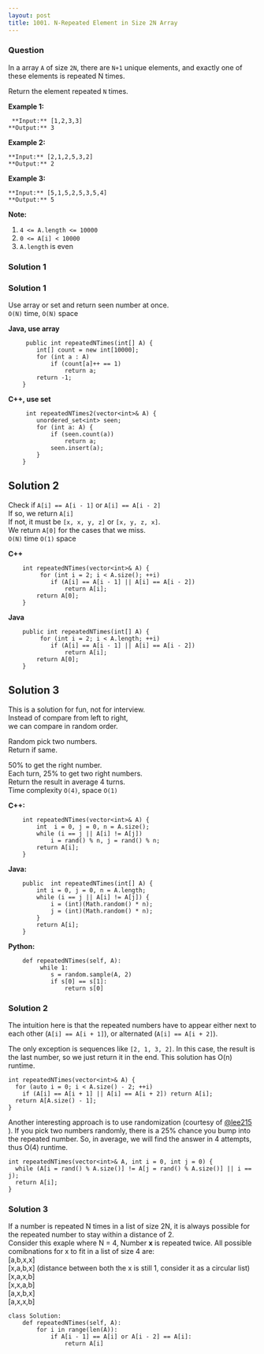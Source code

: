 ```yaml
---
layout: post
title: 1001. N-Repeated Element in Size 2N Array
---
```

### Question
In a array `A` of size `2N`, there are `N+1` unique elements, and exactly one
of these elements is repeated N times.

Return the element repeated `N` times.



 **Example 1:**

    
    
     **Input:** [1,2,3,3]
    **Output:** 3
    

**Example 2:**

    
    
    **Input:** [2,1,2,5,3,2]
    **Output:** 2
    

**Example 3:**

    
    
    **Input:** [5,1,5,2,5,3,5,4]
    **Output:** 5
    



 **Note:**

  1. `4 <= A.length <= 10000`
  2. `0 <= A[i] < 10000`
  3. `A.length` is even

### Solution 1
### Solution 1

Use array or set and return seen number at once.  
`O(N)` time, `O(N)` space

 **Java, use array**

    
    
         public int repeatedNTimes(int[] A) {
            int[] count = new int[10000];
            for (int a : A)
                if (count[a]++ == 1)
                    return a;
            return -1;
        }
    

**C++, use set**

    
    
         int repeatedNTimes2(vector<int>& A) {
            unordered_set<int> seen;
            for (int a: A) {
                if (seen.count(a))
                    return a;
                seen.insert(a);
            }
        }
    

  

## Solution 2

Check if `A[i] == A[i - 1]` or `A[i] == A[i - 2]`  
If so, we return `A[i]`  
If not, it must be `[x, x, y, z]` or `[x, y, z, x]`.  
We return `A[0]` for the cases that we miss.  
`O(N)` time `O(1)` space

**C++**

    
    
        int repeatedNTimes(vector<int>& A) {
             for (int i = 2; i < A.size(); ++i)
                if (A[i] == A[i - 1] || A[i] == A[i - 2])
                    return A[i];
            return A[0];
        }
    

**Java**

    
    
        public int repeatedNTimes(int[] A) {
             for (int i = 2; i < A.length; ++i)
                if (A[i] == A[i - 1] || A[i] == A[i - 2])
                    return A[i];
            return A[0];
        }
    

  

## Solution 3

This is a solution for fun, not for interview.  
Instead of compare from left to right,  
we can compare in random order.

Random pick two numbers.  
Return if same.

50% to get the right number.  
Each turn, 25% to get two right numbers.  
Return the result in average 4 turns.  
Time complexity `O(4)`, space `O(1)`

**C++:**

    
    
        int repeatedNTimes(vector<int>& A) {
            int  i = 0, j = 0, n = A.size();
            while (i == j || A[i] != A[j])
                i = rand() % n, j = rand() % n;
            return A[i];
        }
    

**Java:**

    
    
        public  int repeatedNTimes(int[] A) {
            int i = 0, j = 0, n = A.length;
            while (i == j || A[i] != A[j]) {
                i = (int)(Math.random() * n);
                j = (int)(Math.random() * n);
            }
            return A[i];
        }
    

**Python:**

    
    
        def repeatedNTimes(self, A):
             while 1:
                s = random.sample(A, 2)
                if s[0] == s[1]:
                    return s[0]
    


### Solution 2
The intuition here is that the repeated numbers have to appear either next to
each other (`A[i] == A[i + 1]`), or alternated (`A[i] == A[i + 2]`).

The only exception is sequences like `[2, 1, 3, 2]`. In this case, the result
is the last number, so we just return it in the end. This solution has O(n)
runtime.

    
    
    int repeatedNTimes(vector<int>& A) {
      for (auto i = 0; i < A.size() - 2; ++i)
        if (A[i] == A[i + 1] || A[i] == A[i + 2]) return A[i];
      return A[A.size() - 1]; 
    }
    

Another interesting approach is to use randomization (courtesy of [@lee215
](https://leetcode.com/lee215)). If you pick two numbers randomly, there is a
25% chance you bump into the repeated number. So, in average, we will find the
answer in 4 attempts, thus O(4) runtime.

    
    
    int repeatedNTimes(vector<int>& A, int i = 0, int j = 0) {
      while (A[i = rand() % A.size()] != A[j = rand() % A.size()] || i == j);
      return A[i];
    }
    


### Solution 3
If a number is repeated N times in a list of size 2N, it is always possible
for the repeated number to stay within a distance of 2.  
Consider this exaple where N = 4, Number **x** is repeated twice. All possible
comibnations for x to fit in a list of size 4 are:  
[a,b,x,x]  
[x,a,b,x] (distance between both the x is still 1, consider it as a circular
list)  
[x,a,x,b]  
[x,x,a,b]  
[a,x,b,x]  
[a,x,x,b]

    
    
    class Solution:
        def repeatedNTimes(self, A):
            for i in range(len(A)):
                if A[i - 1] == A[i] or A[i - 2] == A[i]:
                    return A[i]
    



